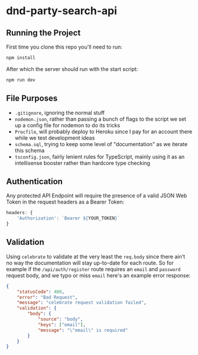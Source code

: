 # dnd-party-search-api

## Running the Project

First time you clone this repo you'll need to run:

```bash
npm install
```

After which the server should run with the start script:

```bash
npm run dev
```

## File Purposes
-   `.gitignore`, ignoring the normal stuff
-   `nodemon.json`, rather than passing a bunch of flags to the script we set up a config file for nodemon to do its tricks
-   `Procfile`, will probably deploy to Heroku since I pay for an account there while we test development ideas
-   `schema.sql`, trying to keep some level of "documentation" as we iterate this schema
-   `tsconfig.json`, fairly lenient rules for TypeScript, mainly using it as an intellisense booster rather than hardcore type checking

## Authentication

Any protected API Endpoint will require the presence of a valid JSON Web Token in the request headers as a Bearer Token:

```js
headers: {
    'Authorization': `Bearer ${YOUR_TOKEN}`
}
```

## Validation

Using `celebrate` to validate at the very least the `req.body` since there ain't no way the documentation will stay up-to-date for each route. So for example if the `/api/auth/register` route requires an `email` and `password` request body, and we typo or miss `email` here's an example error response:

```json
{
	"statusCode": 400,
	"error": "Bad Request",
	"message": "celebrate request validation failed",
	"validation": {
		"body": {
			"source": "body",
			"keys": ["email"],
			"message": "\"email\" is required"
		}
	}
}
```
